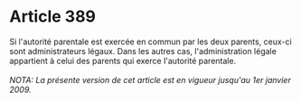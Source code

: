# Article 389

Si l'autorité parentale est exercée en commun par les deux parents, ceux-ci sont administrateurs légaux. Dans les autres cas, l'administration légale appartient à celui des parents qui exerce l'autorité parentale.<br/><br/><i>NOTA:  La présente version de cet article est en vigueur jusqu'au 1er janvier 2009.</i>